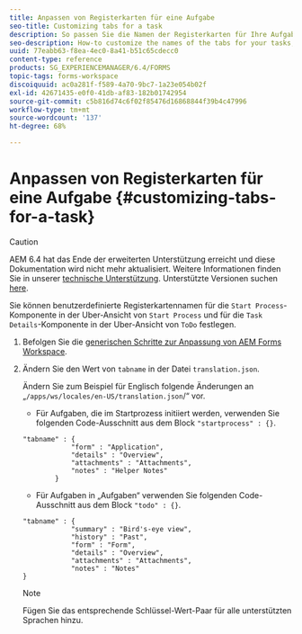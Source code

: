 ```yaml
---
title: Anpassen von Registerkarten für eine Aufgabe
seo-title: Customizing tabs for a task
description: So passen Sie die Namen der Registerkarten für Ihre Aufgaben in LiveCycle AEM Forms Workspace an.
seo-description: How-to customize the names of the tabs for your tasks, in LiveCycle AEM Forms workspace.
uuid: 77eabb63-f8ea-4ec0-8a41-b51c65cdecc0
content-type: reference
products: SG_EXPERIENCEMANAGER/6.4/FORMS
topic-tags: forms-workspace
discoiquuid: ac0a281f-f589-4a70-9bc7-1a23e054b02f
exl-id: 42671435-e0f0-41db-af83-182b01742954
source-git-commit: c5b816d74c6f02f85476d16868844f39b4c47996
workflow-type: tm+mt
source-wordcount: '137'
ht-degree: 68%

---
```


# Anpassen von Registerkarten für eine Aufgabe {#customizing-tabs-for-a-task}

>[!CAUTION]
>
>AEM 6.4 hat das Ende der erweiterten Unterstützung erreicht und diese Dokumentation wird nicht mehr aktualisiert. Weitere Informationen finden Sie in unserer [technische Unterstützung](https://helpx.adobe.com/de/support/programs/eol-matrix.html). Unterstützte Versionen suchen [here](https://experienceleague.adobe.com/docs/?lang=de).

Sie können benutzerdefinierte Registerkartennamen für die `Start Process`-Komponente in der Uber-Ansicht von `Start Process` und für die `Task Details`-Komponente in der Uber-Ansicht von `ToDo` festlegen.

1. Befolgen Sie die [generischen Schritte zur Anpassung von AEM Forms Workspace](/help/forms/using/generic-steps-html-workspace-customization.md).
1. Ändern Sie den Wert von `tabname` in der Datei `translation.json`.

   Ändern Sie zum Beispiel für Englisch folgende Änderungen an „`/apps/ws/locales/en-US/translation.json`/“ vor.

   * Für Aufgaben, die im Startprozess initiiert werden, verwenden Sie folgenden Code-Ausschnitt aus dem Block `"startprocess" : {}`.

   ```
   "tabname" : {
               "form" : "Application",
               "details" : "Overview",
               "attachments" : "Attachments",
               "notes" : "Helper Notes"
           }
   ```

   * Für Aufgaben in „Aufgaben“ verwenden Sie folgenden Code-Ausschnitt aus dem Block `"todo" : {}`.

   ```
   "tabname" : {
               "summary" : "Bird's-eye view",
               "history" : "Past",
               "form" : "Form",
               "details" : "Overview",
               "attachments" : "Attachments",
               "notes" : "Notes"
   }
   ```

   >[!NOTE]
   >
   >Fügen Sie das entsprechende Schlüssel-Wert-Paar für alle unterstützten Sprachen hinzu.
